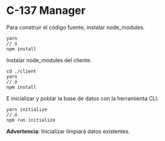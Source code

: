 # C-137 Manager

Para construir el código fuente, instalar node_modules.

    yarn
    // ó
    npm install
    
Instalar node_modules del cliente.

    cd ./client
    yarn
    // ó
    npm install

E inicializar y poblar la base de datos con la herramienta CLI.

    yarn initialize
    // ó
    npm run initialize
    
**Advertencia**: Inicializar limpiará datos existentes.
